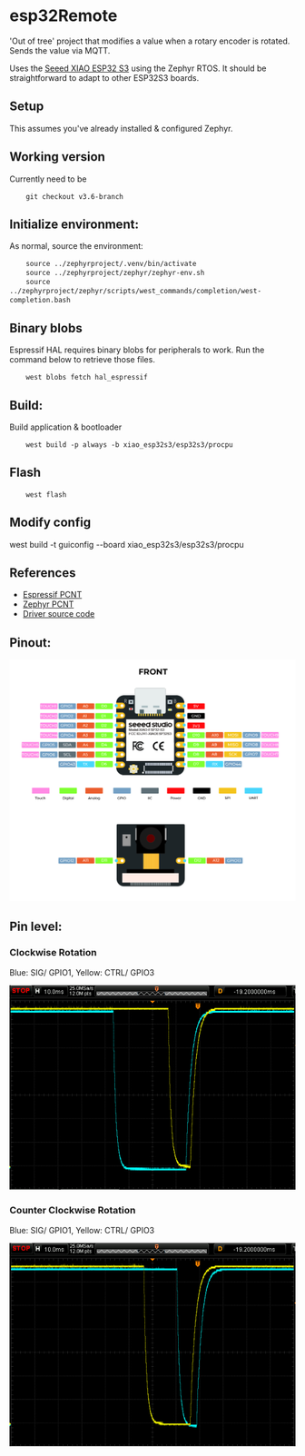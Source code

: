 # esp32Remote
'Out of tree' project that modifies a value when a rotary encoder is rotated. Sends the value via MQTT.

Uses the [Seeed XIAO ESP32 S3](https://docs.zephyrproject.org/latest/boards/seeed/xiao_esp32s3/doc/index.html) using the Zephyr RTOS. It should be straightforward to adapt to other ESP32S3 boards.

## Setup
This assumes you've already installed & configured Zephyr.

## Working version
Currently need to be
```
    git checkout v3.6-branch
```

## Initialize environment:
As normal, source the environment:
```
    source ../zephyrproject/.venv/bin/activate
    source ../zephyrproject/zephyr/zephyr-env.sh
    source ../zephyrproject/zephyr/scripts/west_commands/completion/west-completion.bash
```
## Binary blobs
Espressif HAL requires binary blobs for peripherals to work. Run the command below to retrieve those files.
```
    west blobs fetch hal_espressif
```
## Build:
Build application & bootloader
```
    west build -p always -b xiao_esp32s3/esp32s3/procpu
```
## Flash
```
    west flash
```

## Modify config
 west build -t guiconfig --board xiao_esp32s3/esp32s3/procpu

## References
- [Espressif PCNT](https://docs.espressif.com/projects/esp-idf/en/latest/esp32s3/api-reference/peripherals/pcnt.html)
- [Zephyr PCNT](https://docs.zephyrproject.org/latest/build/dts/api/bindings/sensor/espressif,esp32-pcnt.html)
- [Driver source code](https://github.com/zephyrproject-rtos/zephyr/blob/main/drivers/sensor/espressif/pcnt_esp32/pcnt_esp32.c)

## Pinout:

![ESP32S3](images/esp32s3_pinout.jpeg)

## Pin level:
### Clockwise Rotation
Blue: SIG/ GPIO1, Yellow: CTRL/ GPIO3

![Clockwise Rotation](images/clockwise_rotation.png)
### Counter Clockwise Rotation
Blue: SIG/ GPIO1, Yellow: CTRL/ GPIO3

![Counter Clockwise Rotation](images/counterclockwise_rotation.png)